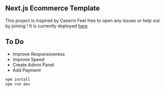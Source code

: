 
## Next.js Ecommerce Template
This project is inspired by Cezerin
Feel free to open any issues or help out by joining !
It is currently deployed [here]()
## To Do
- Improve Responsiveness
- Improve Speed
- Create Admin Panel
- Add Payment
```bash
npm install
npm run dev
```
